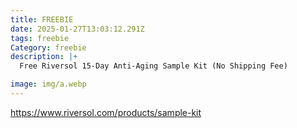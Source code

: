 ```yaml
---
title: FREEBIE
date: 2025-01-27T13:03:12.291Z
tags: freebie
Category: freebie
description: |+
  Free Riversol 15-Day Anti-Aging Sample Kit (No Shipping Fee)

image: img/a.webp
---
```

https://www.riversol.com/products/sample-kit